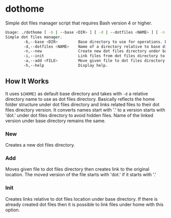 # dothome
Simple dot files manager script that requires Bash version 4 or higher.

```bash
Usage: ./dothome [ -b | --base <DIR> ] [ -d | --dotfiles <NAME> ] [ -n | --new ] [ -i | --init ] [ -a | --add <FILE> ] [ -h | --help ]
Simple dot files manager.
        -b,--base <DIR>         Base directory to use for operations. Default: '${HOME}'
        -d,--dotfiles <NAME>    Name of a directory relative to base directory to use for operations. Default: 'dotfiles'
        -n,--new                Create new dot files directory under base directory.
        -i,--init               Link files from dot files directory to their relative locations under base directory.
        -a,--add <FILE>         Move given file to dot files directory and create link under base directory.
        -h,--help               Display help.
```

## How It Works
It uses `${HOME}` as default base directory and takes with `-d` a relative directory name to use as dot files directory.
Basically reflects the home folder structure under dot files directory and links related files to their dot files directory version.
It converts names start with '.' to a version starts with 'dot.' under dot files directory to avoid hidden files. Name of the linked version under base directory remains the same.

### New
Creates a new dot files directory.

### Add
Moves given file to dot files directory then creates link to the original location.
The moved version of the file starts with 'dot.' if it starts with '.'

### Init
Creates links relative to dot files location under base directory.
If there is already created dot files then it is  possible to link files under home with this option.
